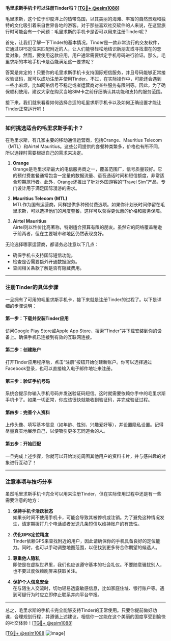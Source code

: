 **毛里求斯手机卡可以注册Tinder吗？[[TG💪+ @esim1088](https://t.me/s/esim1088)]**

毛里求斯，这个位于印度洋上的热带岛国，以其美丽的海滩、丰富的自然景观和独特的文化吸引着来自世界各地的游客。对于那些喜欢社交软件的人来说，在这里旅行时可能会有一个问题：毛里求斯的手机卡是否可以用来注册Tinder呢？

首先，让我们了解一下Tinder的基本情况。Tinder是一款非常流行的交友软件，它通过GPS定位来匹配附近的人，让人们能够轻松地结识新朋友或寻找潜在的恋爱对象。然而，要使用这款应用，用户通常需要绑定手机号码进行验证。那么，毛里求斯的本地手机卡是否能满足这一要求呢？

答案是肯定的！只要你的毛里求斯手机卡支持国际短信服务，并且号码能够正常接收验证码，就可以成功注册并使用Tinder。不过，在实际操作中，可能还会遇到一些小麻烦，比如网络信号不稳定或者运营商对某些服务有限制等。因此，为了确保顺利使用，建议大家在购买当地SIM卡之前仔细确认其功能和支持的服务范围。

接下来，我们就来看看如何选择合适的毛里求斯手机卡以及如何正确设置才能让Tinder正常运行吧！

---

### 如何挑选适合的毛里求斯手机卡？

在毛里求斯，有几家主要的移动通信运营商，包括Orange、Mauritius Telecom（MTL）和Airtel Mauritius。这些公司提供的套餐种类繁多，价格也有所不同，所以选择时需要根据自己的需求来决定。

1. **Orange**  
   Orange是毛里求斯最大的电信服务商之一，覆盖范围广，信号质量较好。它的预付费套餐通常包含一定量的数据流量、语音通话时间和短信额度，非常适合短期旅行者。此外，Orange还推出了针对外国游客的“Travel Sim”产品，专门设计用于满足国际漫游的需求。

2. **Mauritius Telecom (MTL)**  
   MTL作为国有运营商，同样提供多种预付费选项。如果你计划长时间停留在毛里求斯，可以选择他们的月度套餐，这样可以获得更优惠的价格和服务保障。

3. **Airtel Mauritius**  
   Airtel则以性价比高著称，特别适合预算有限的朋友。虽然它的网络覆盖稍逊于前两者，但在主要城市和地区仍然表现良好。

无论选择哪家运营商，都请务必注意以下几点：
- 确保手机卡支持国际短信功能。
- 检查是否需要额外开通数据服务。
- 查阅相关条款了解是否有隐藏费用。

---

### 注册Tinder的具体步骤

一旦拥有了可用的毛里求斯手机卡，接下来就是注册Tinder的过程了。以下是详细的步骤说明：

#### 第一步：下载并安装Tinder应用
访问Google Play Store或Apple App Store，搜索“Tinder”并下载安装到你的设备上。确保手机已连接到有效的互联网连接。

#### 第二步：创建账户
打开Tinder应用程序后，点击“注册”按钮开始创建新账户。你可以选择通过Facebook登录，也可以直接输入电子邮件地址来注册。

#### 第三步：验证手机号码
系统会提示你输入手机号码并发送验证码短信。这时就需要依赖你手中的毛里求斯手机卡了。如果一切正常，你应该很快就能收到验证码，并完成验证过程。

#### 第四步：完善个人资料
上传头像、填写基本信息（如年龄、性别、兴趣爱好等），并设置隐私设置。记得尽量真实地展示自己，以便吸引更多志同道合的人。

#### 第五步：开始匹配
一旦完成上述步骤，你就可以开始浏览周围其他用户的资料卡片，并与感兴趣的对象进行互动了！

---

### 注意事项与技巧分享

虽然毛里求斯手机卡完全可以用来注册Tinder，但在实际使用过程中还是有一些需要注意的地方：

1. **保持手机卡活跃状态**  
   如果长时间不使用手机卡，可能会导致其被停机或注销。为了避免这种情况发生，请定期拨打几个电话或者发送几条短信以维持账户的有效性。

2. **优化GPS定位精度**  
   Tinder依赖GPS来查找附近的用户，因此请确保你的手机具备良好的定位能力。同时，也可以手动调整地图范围，以便找到更多符合你期望的候选人。

3. **尊重他人隐私**  
   即使是在虚拟世界里，我们也应该遵守基本的社会礼仪。不要随意骚扰别人，也不要过度依赖刷屏来获取关注。

4. **保护个人信息安全**  
   在与陌生人交流时，切勿轻易透露敏感信息，比如家庭住址、银行账户等。遇到可疑行为时应立即停止联系并向平台举报。

---

总之，毛里求斯的手机卡完全能够支持Tinder的正常使用。只要你提前做好功课，合理规划行程，并遵循上述建议，相信你一定能在这个美丽的国度享受到愉快的社交体验！[[TG💪+ @esim1088](https://t.me/s/esim1088)]

[[TG💪+ @esim1088](https://t.me/s/esim1088) ![Image](https://i.postimg.cc/4NQfJmqS/Snipaste-2025-05-13-00-14-12.png)]